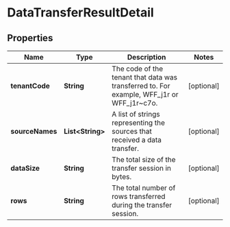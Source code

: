 

# DataTransferResultDetail


## Properties

| Name | Type | Description | Notes |
|------------ | ------------- | ------------- | -------------|
|**tenantCode** | **String** | The code of the tenant that data was transferred to. For example, WFF_j1r or WFF_j1r~c7o. |  [optional] |
|**sourceNames** | **List&lt;String&gt;** | A list of strings representing the sources that received a data transfer. |  [optional] |
|**dataSize** | **String** | The total size of the transfer session in bytes. |  [optional] |
|**rows** | **String** | The total number of rows transferred during the transfer session. |  [optional] |



